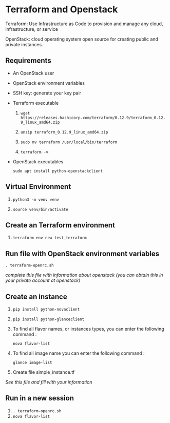 # Terraform and Openstack

Terraform: Use Infrastructure as Code to provision and manage any cloud, infrastructure, or service

OpenStack: cloud operating system open source for creating public and private instances. 

## Requirements

- An OpenStack user
- OpenStack environment variables
- SSH key: generate your key pair
- Terraform executable

   1. `wget https://releases.hashicorp.com/terraform/0.12.9/terraform_0.12.9_linux_amd64.zip`

   2. `unzip terraform_0.12.9_linux_amd64.zip`

   3. `sudo mv terraform /usr/local/bin/terraform`

   4. `terraform -v`

- OpenStack executables

    `sudo apt install python-openstackclient`

## Virtual Environment

1. `python3 -m venv venv`

2. `source venv/bin/activate`

## Create an Terraform environment

1. `terraform env new test_terraform`

## Run file with OpenStack environment variables
`. terraform-openrc.sh`

*complete this file with information about openstack (you can obtain this in your private account at openstack)*

## Create an instance

1. `pip install python-novaclient`
2. `pip install python-glanceclient`
3. To find all flavor names, or instances types, you can enter the following command :

    `nova flavor-list`

4. To find all image name you can enter the following command :

    `glance image-list`

5. Create file simple_instance.tf

*See this file and fill with your information*


## Run in a new session

1. `. terraform-openrc.sh`
3. `nova flavor-list`


